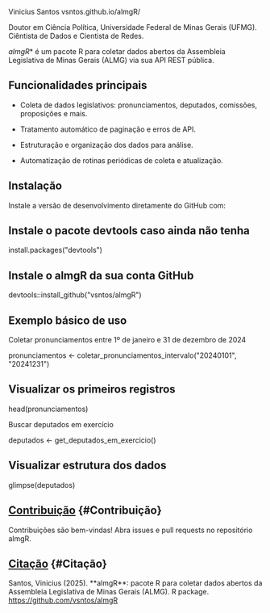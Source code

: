 
Vinicius Santos vsntos.github.io/almgR/

Doutor em Ciência Política, Universidade Federal de Minas Gerais (UFMG). Ciêntista de Dados e Cientista de Redes.

*almgR** é um pacote R para coletar dados abertos da Assembleia Legislativa de Minas Gerais (ALMG) via sua API REST pública.

## Funcionalidades principais

- Coleta de dados legislativos: pronunciamentos, deputados, comissões, proposições e mais.

- Tratamento automático de paginação e erros de API.

- Estruturação e organização dos dados para análise.

- Automatização de rotinas periódicas de coleta e atualização.

## Instalação

Instale a versão de desenvolvimento diretamente do GitHub com:

## Instale o pacote devtools caso ainda não tenha

install.packages("devtools")

## Instale o almgR da sua conta GitHub

devtools::install_github("vsntos/almgR")

## Exemplo básico de uso

Coletar pronunciamentos entre 1º de janeiro e 31 de dezembro de 2024

pronunciamentos <- coletar_pronunciamentos_intervalo("20240101", "20241231")

## Visualizar os primeiros registros

head(pronunciamentos)

Buscar deputados em exercício

deputados <- get_deputados_em_exercicio()

## Visualizar estrutura dos dados

glimpse(deputados)


## [Contribuição](#Contribuição) {#Contribuição}

Contribuições são bem-vindas! Abra issues e pull requests no repositório almgR.

## [Citação](#Citação) {#Citação}

Santos, Vinicius (2025). \*\*almgR\*\*: pacote R para coletar dados abertos da Assembleia Legislativa de Minas Gerais (ALMG). R package. <https://github.com/vsntos/almgR>

